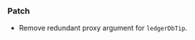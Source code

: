 <!--
A new scriv changelog fragment.

Uncomment the section that is right (remove the HTML comment wrapper).
-->

### Patch

- Remove redundant proxy argument for `ledgerDbTip`.

<!--
### Non-Breaking

- A bullet item for the Non-Breaking category.

-->
<!--
### Breaking

- A bullet item for the Breaking category.

-->
